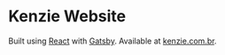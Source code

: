 # Kenzie Website

Built using [React](https://reactjs.org/) with [Gatsby](https://www.gatsbyjs.org/).
Available at [kenzie.com.br](https://kenzie.com.br).
